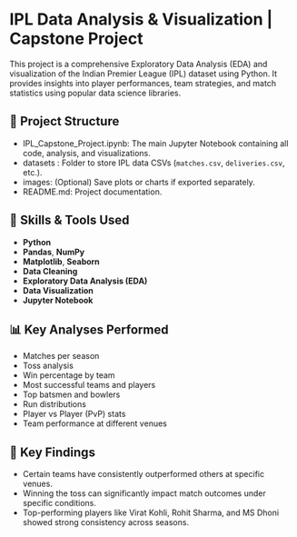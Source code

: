 # IPL Data Analysis & Visualization | Capstone Project

This project is a comprehensive Exploratory Data Analysis (EDA) and visualization of the Indian Premier League (IPL) dataset using Python. It provides insights into player performances, team strategies, and match statistics using popular data science libraries.

## 📂 Project Structure

- IPL_Capstone_Project.ipynb: The main Jupyter Notebook containing all code, analysis, and visualizations.
- datasets : Folder to store IPL data CSVs (`matches.csv`, `deliveries.csv`, etc.).
- images: (Optional) Save plots or charts if exported separately.
- README.md: Project documentation.

## 🧠 Skills & Tools Used

- **Python**
- **Pandas**, **NumPy**
- **Matplotlib**, **Seaborn**
- **Data Cleaning**
- **Exploratory Data Analysis (EDA)**
- **Data Visualization**
- **Jupyter Notebook**

## 📊 Key Analyses Performed

- Matches per season
- Toss analysis
- Win percentage by team
- Most successful teams and players
- Top batsmen and bowlers
- Run distributions
- Player vs Player (PvP) stats
- Team performance at different venues

## 📌 Key Findings

- Certain teams have consistently outperformed others at specific venues.
- Winning the toss can significantly impact match outcomes under specific conditions.
- Top-performing players like Virat Kohli, Rohit Sharma, and MS Dhoni showed strong consistency across seasons.




